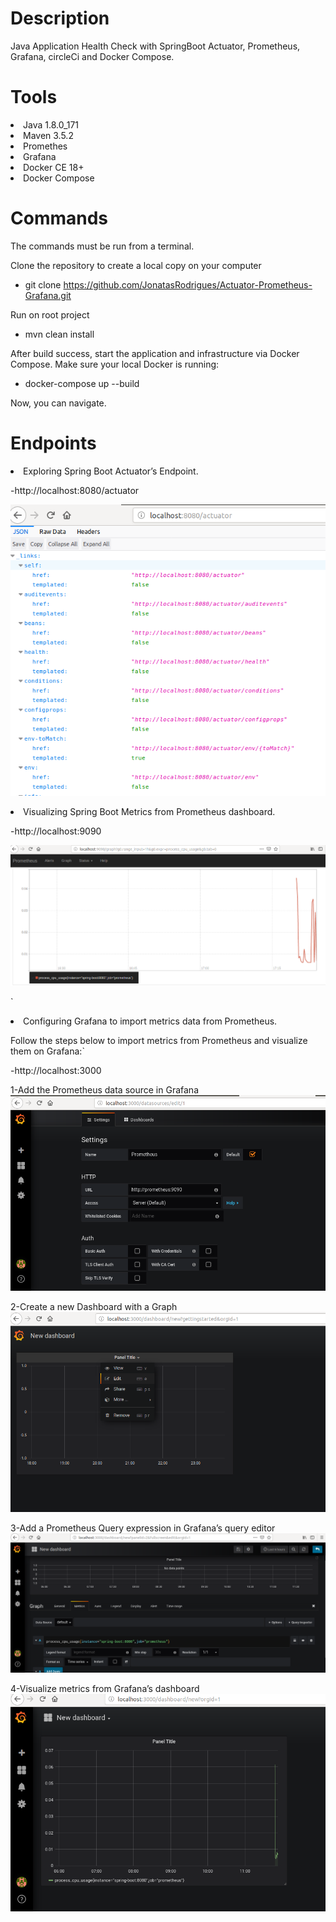 # Description

Java Application Health Check with SpringBoot Actuator, Prometheus, Grafana, circleCi and Docker Compose.

# Tools

<li>Java 1.8.0_171</li>
<li>Maven 3.5.2</li>
<li>Promethes</li>
<li>Grafana</li>
<li>Docker CE 18+</li>
<li>Docker Compose</li>

# Commands

The commands must be run from a terminal.

Clone the repository to create a local copy on your computer

- git clone https://github.com/JonatasRodrigues/Actuator-Prometheus-Grafana.git

Run on root project

- mvn clean install

After build success, start the application and infrastructure via Docker Compose. Make sure your local Docker is running:

- docker-compose up --build

Now, you can navigate.

# Endpoints

<li>Exploring Spring Boot Actuator’s Endpoint.</li>

 -http://localhost:8080/actuator 
 
 ![Alt text](assets/imagem1.png)
 
 <li>Visualizing Spring Boot Metrics from Prometheus dashboard.</li>

 -http://localhost:9090 
 
 ![Alt text](assets/imagem2.png)
 
`<li>Configuring Grafana to import metrics data from Prometheus.</li>

Follow the steps below to import metrics from Prometheus and visualize them on Grafana:`

 -http://localhost:3000
 
 1-Add the Prometheus data source in Grafana
 ![Alt text](assets/imagem5.png)
 
 2-Create a new Dashboard with a Graph
  ![Alt text](assets/imagem4.png)
 
 3-Add a Prometheus Query expression in Grafana’s query editor
  ![Alt text](assets/imagem6.png)
 
 4-Visualize metrics from Grafana’s dashboard
  ![Alt text](assets/imagem7.png)
 
